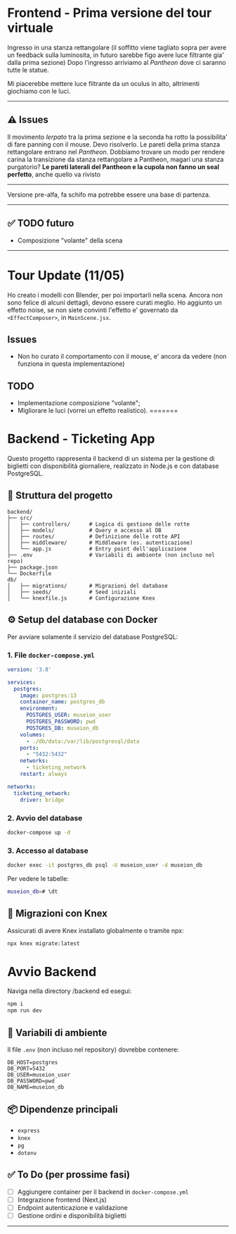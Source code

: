 # Frontend - Prima versione del tour virtuale
Ingresso in una stanza rettangolare (il soffitto viene tagliato sopra per avere un feedback sulla luminosita,
in futuro sarebbe figo avere luce filtrante gia' dalla prima sezione)
Dopo l'ingresso arriviamo al *Pantheon* dove ci saranno tutte le statue.

Mi piacerebbe mettere luce filtrante da un oculus in alto, altrimenti giochiamo con le luci.

***
## ⚠️ Issues
Il movimento *lerpato* tra la prima sezione e la seconda ha rotto la possibilita' di fare panning con il mouse. Devo risolverlo.
Le pareti della prima stanza rettangolare entrano nel *Pantheon*. Dobbiamo trovare un modo per rendere carina la transizione da stanza rettangolare a Pantheon, magari una stanza purgatorio?
**Le pareti laterali del Pantheon e la cupola non fanno un seal perfetto**, anche quello va rivisto

*** 
Versione pre-alfa, fa schifo ma potrebbe essere una base di partenza.
*** 

## ✅ TODO futuro
- Composizione "volante" della scena

***

# Tour Update (11/05)

Ho creato i modelli con Blender, per poi importarli nella scena. 
Ancora non sono felice di alcuni dettagli, devono essere curati meglio.
Ho aggiunto un effetto noise, se non siete convinti l'effetto e' governato da `<EffectComposer>`, in `MainScene.jsx`.
## Issues
- Non ho curato il comportamento con il mouse, e' ancora da vedere (non funziona in questa implementazione)

## TODO
- Implementazione composizione "volante";
- Migliorare le luci (vorrei un effetto realistico).
=======
# Backend - Ticketing App

Questo progetto rappresenta il backend di un sistema per la gestione di biglietti con disponibilità giornaliere, realizzato in Node.js e con database PostgreSQL.

## 📁 Struttura del progetto

```
backend/
├── src/
│   ├── controllers/      # Logica di gestione delle rotte
│   ├── models/           # Query e accesso al DB
│   ├── routes/           # Definizione delle rotte API
│   ├── middleware/       # Middleware (es. autenticazione)
│   └── app.js            # Entry point dell'applicazione
├── .env                  # Variabili di ambiente (non incluso nel repo)
├── package.json
└── Dockerfile
db/
│   ├── migrations/       # Migrazioni del database
│   ├── seeds/            # Seed iniziali
│   └── knexfile.js       # Configurazione Knex
```

## ⚙️ Setup del database con Docker

Per avviare solamente il servizio del database PostgreSQL:

### 1. File `docker-compose.yml`

```yaml
version: '3.8'

services:
  postgres:
    image: postgres:13
    container_name: postgres_db
    environment:
      POSTGRES_USER: museion_user
      POSTGRES_PASSWORD: pwd
      POSTGRES_DB: museion_db
    volumes:
      - ./db/data:/var/lib/postgresql/data
    ports:
      - "5432:5432"
    networks:
      - ticketing_network
    restart: always

networks:
  ticketing_network:
    driver: bridge
```

### 2. Avvio del database

```bash
docker-compose up -d
```

### 3. Accesso al database

```bash
docker exec -it postgres_db psql -U museion_user -d museion_db
```
Per vedere le tabelle:
```bash
museion_db=# \dt
```


## 🌱 Migrazioni con Knex

Assicurati di avere Knex installato globalmente o tramite npx:

```bash
npx knex migrate:latest
```

# Avvio Backend

Naviga nella directory /backend ed esegui:
```bash
npm i
npm run dev
```

## 🔐 Variabili di ambiente

Il file `.env` (non incluso nel repository) dovrebbe contenere:

```
DB_HOST=postgres
DB_PORT=5432
DB_USER=museion_user
DB_PASSWORD=pwd
DB_NAME=museion_db
```

## 📦 Dipendenze principali

* `express`
* `knex`
* `pg`
* `dotenv`

## ✅ To Do (per prossime fasi)

* [ ] Aggiungere container per il backend in `docker-compose.yml`
* [ ] Integrazione frontend (Next.js)
* [ ] Endpoint autenticazione e validazione
* [ ] Gestione ordini e disponibilità biglietti

---
